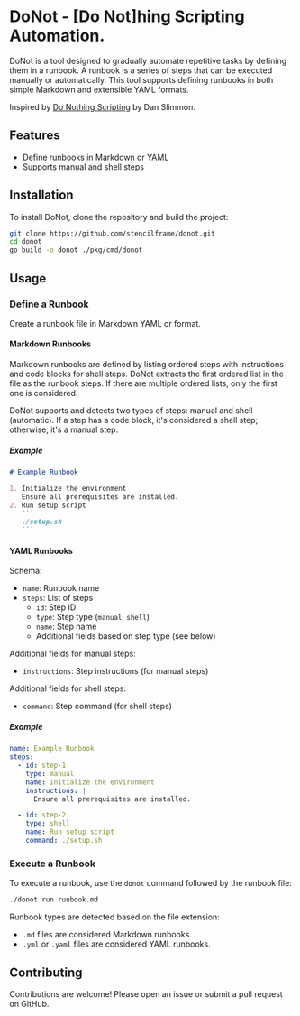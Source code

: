 # DoNot - [Do Not]hing Scripting Automation.

DoNot is a tool designed to gradually automate repetitive tasks by defining them in a runbook. A runbook is a series of steps that can be executed manually or automatically. This tool supports defining runbooks in both simple Markdown and extensible YAML formats.

Inspired by [Do Nothing Scripting](https://blog.danslimmon.com/2019/07/15/do-nothing-scripting-the-key-to-gradual-automation) by Dan Slimmon.

## Features

- Define runbooks in Markdown or YAML
- Supports manual and shell steps

## Installation

To install DoNot, clone the repository and build the project:

```sh
git clone https://github.com/stencilframe/donot.git
cd donot
go build -o donot ./pkg/cmd/donot
```

## Usage

### Define a Runbook

Create a runbook file in Markdown YAML or format.

#### Markdown Runbooks

Markdown runbooks are defined by listing ordered steps with instructions and code blocks for shell steps.
DoNot extracts the first ordered list in the file as the runbook steps. If there are multiple ordered lists, only the first one is considered.

DoNot supports and detects two types of steps: manual and shell (automatic).
If a step has a code block, it's considered a shell step; otherwise, it's a manual step.

##### Example

~~~markdown
# Example Runbook

1. Initialize the environment
   Ensure all prerequisites are installed.
2. Run setup script
   ```
   ./setup.sh
   ```
~~~

#### YAML Runbooks

Schema:
- `name`: Runbook name
- `steps`: List of steps
  - `id`: Step ID
  - `type`: Step type (`manual`, `shell`)
  - `name`: Step name
  - Additional fields based on step type (see below)

Additional fields for manual steps:
  - `instructions`: Step instructions (for manual steps)

Additional fields for shell steps:
  - `command`: Step command (for shell steps)

##### Example

```yaml
name: Example Runbook
steps:
  - id: step-1
    type: manual
    name: Initialize the environment
    instructions: |
      Ensure all prerequisites are installed.

  - id: step-2
    type: shell
    name: Run setup script
    command: ./setup.sh
```

### Execute a Runbook

To execute a runbook, use the `donot` command followed by the runbook file:

```sh
./donot run runbook.md
```

Runbook types are detected based on the file extension:
- `.md` files are considered Markdown runbooks.
- `.yml` or `.yaml` files are considered YAML runbooks.

## Contributing

Contributions are welcome! Please open an issue or submit a pull request on GitHub.
